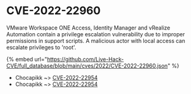 # CVE-2022-22960

VMware Workspace ONE Access, Identity Manager and vRealize Automation contain a privilege escalation vulnerability due to improper permissions in support scripts. A malicious actor with local access can escalate privileges to 'root'.

{% embed url="https://github.com/Live-Hack-CVE/full_database/blob/main/cves/2022/CVE-2022-22960.json" %}


* Chocapikk ~> [CVE-2022-22954](https://www.alice-snow.ru/2022/database/cve-2022-22960/cve-2022-22954-chocapikk)
* Chocapikk ~> [CVE-2022-22954](https://www.alice-snow.ru/2022/database/cve-2022-22960/cve-2022-22954-chocapikk)